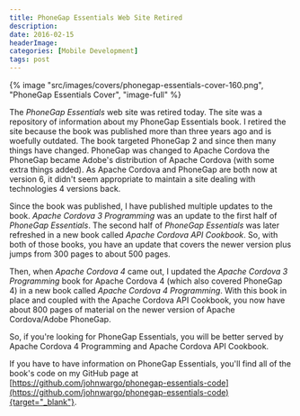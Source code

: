 ```yaml
---
title: PhoneGap Essentials Web Site Retired
description: 
date: 2016-02-15
headerImage: 
categories: [Mobile Development]
tags: post
---
```


{% image "src/images/covers/phonegap-essentials-cover-160.png", "PhoneGap Essentials Cover", "image-full" %}

The *PhoneGap Essentials* web site was retired today. The site was a repository of information about my PhoneGap Essentials book. I retired the site because the book was published more than three years ago and is woefully outdated. The book targeted PhoneGap 2 and since then many things have changed. PhoneGap was changed to Apache Cordova the PhoneGap became Adobe's distribution of Apache Cordova (with some extra things added). As Apache Cordova and PhoneGap are both now at version 6, it didn't seem appropriate to maintain a site dealing with technologies 4 versions back.

Since the book was published, I have published multiple updates to the book. *Apache Cordova 3 Programming* was an update to the first half of *PhoneGap Essentials*. The second half of *PhoneGap Essentials* was later refreshed in a new book called *Apache Cordova API Cookbook*. So, with both of those books, you have an update that covers the newer version plus jumps from 300 pages to about 500 pages.

Then, when *Apache Cordova 4* came out, I updated the *Apache Cordova 3 Programming* book for Apache Cordova 4 (which also covered PhoneGap 4) in a new book called *Apache Cordova 4 Programming*. With this book in place and coupled with the Apache Cordova API Cookbook, you now have about 800 pages of material on the newer version of Apache Cordova/Adobe PhoneGap.

So, if you're looking for PhoneGap Essentials, you will be better served by Apache Cordova 4 Programming and Apache Cordova API Cookbook.

If you have to have information on PhoneGap Essentials, you'll find all of the book's code on my GitHub page at [https://github.com/johnwargo/phonegap-essentials-code](https://github.com/johnwargo/phonegap-essentials-code){target="_blank"}.